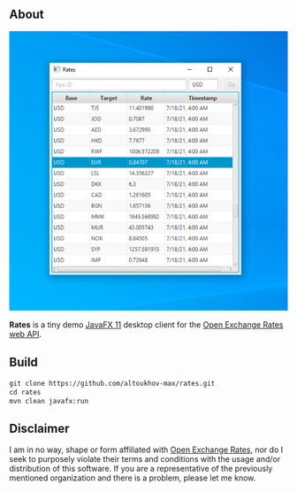 ## About
![Oops! Looks like the image didn't load.](./docs/screenshots/win10_scr_01.png)

**Rates** is a tiny demo [JavaFX 11](https://openjfx.io/) desktop client for the [Open Exchange Rates web API](https://openexchangerates.org/).

## Build
```
git clone https://github.com/altoukhov-max/rates.git
cd rates
mvn clean javafx:run
```

## Disclaimer
I am in no way, shape or form affiliated with [Open Exchange Rates](https://openexchangerates.org/), nor do I seek to purposely violate their terms and conditions with the usage and/or distribution of this software. If you are a representative of the previously mentioned organization and there is a problem, please let me know.
